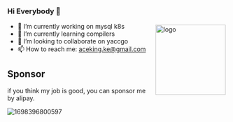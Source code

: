 ### Hi Everybody 👋

<!--
**acekingke/acekingke** is a ✨ _special_ ✨ repository because its `README.md` (this file) appears on your GitHub profile.

Here are some ideas to get you started:

-->
<img src="https://github-readme-stats.vercel.app/api?username=acekingke&show_icons=true&theme=radica" alt="logo" height="160" align="right" style="margin: 5px; margin-bottom: 20px;" />

- 🔭 I’m currently working on mysql k8s
- 🌱 I’m currently learning compilers
- 👯 I’m looking to collaborate on yaccgo
- 📫 How to reach me: aceking.ke@gmail.com


## Sponsor
if you think my job is good, you can sponsor me by alipay.

![1698396800597](https://github.com/acekingke/acekingke/assets/7586502/8665be14-59c1-471d-992d-8b6e2bf53c15|width=50)


